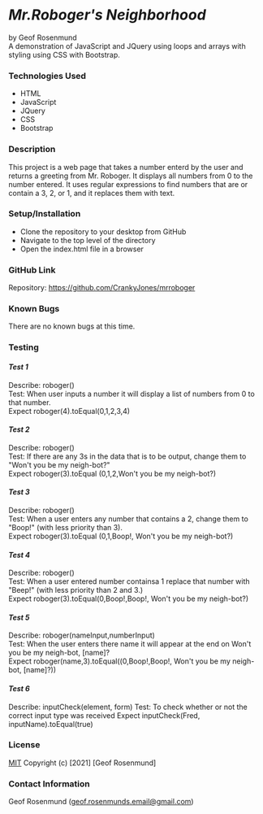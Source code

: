 # *Mr.Roboger's Neighborhood*
by Geof Rosenmund   
A demonstration of JavaScript and JQuery using loops and arrays with styling using CSS with Bootstrap.

### **Technologies Used**
* HTML
* JavaScript
* JQuery
* CSS
* Bootstrap

### **Description**
This project is a web page that takes a number enterd by the user and returns a greeting from Mr. Roboger. It displays all numbers from 0 to the number entered. It uses regular expressions to find numbers that are or contain a 3, 2, or 1, and it replaces them with text.


### **Setup/Installation**
* Clone the repository to your desktop from GitHub
* Navigate to the top level of the directory
* Open the index.html file in a browser

### **GitHub Link**
Repository: https://github.com/CrankyJones/mrroboger

### **Known Bugs**
There are no known bugs at this time.


### **Testing**

#### *Test 1*

Describe: roboger()   
Test: When user inputs a number it will display a list of numbers from 0 to that number.   
Expect roboger(4).toEqual(0,1,2,3,4)   

#### *Test 2*
Describe: roboger()   
Test: If there are any 3s in the data that is to be output, change them to "Won't you be my neigh-bot?"   
Expect roboger(3).toEqual (0,1,2,Won't you be my neigh-bot?)   

#### *Test 3*
Describe: roboger()   
Test: When a user enters any number that contains a 2, change them to "Boop!" (with less priority than 3).   
Expect roboger(3).toEqual (0,1,Boop!, Won't you be my neigh-bot?)

#### *Test 4*
Describe: roboger()   
Test: When a user entered number containsa  1 replace that number with "Beep!" (with less priority than 2 and 3.)  
Expect roboger(3).toEqual(0,Boop!,Boop!, Won't you be my neigh-bot?)  

#### *Test 5*
Describe: roboger(nameInput,numberInput)   
Test: When the user enters there name it will appear at the end on Won't you be my neigh-bot, [name]?   
Expect roboger(name,3).toEqual((0,Boop!,Boop!, Won't you be my neigh-bot, [name]?))

#### *Test 6*
Describe: inputCheck(element, form)
Test: To check whether or not the correct input type was received
Expect inputCheck(Fred, inputName).toEqual(true)


### **License**
[MIT](https://opensource.org/licenses/MIT)
Copyright (c) [2021] [Geof Rosenmund]

### **Contact Information**
Geof Rosenmund (geof.rosenmunds.email@gmail.com)